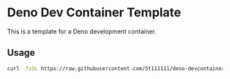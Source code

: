 # Deno Dev Container Template

This is a template for a Deno development container.

## Usage

```bash
curl -fsSL https://raw.githubusercontent.com/5t111111/deno-devcontainer-template/refs/heads/main/create.sh | sh
```
